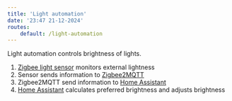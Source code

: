 ```yaml
---
title: 'Light automation'
date: '23:47 21-12-2024'
routes:
    default: /light-automation
---
```


Light automation controls brightness of lights.

1. [Zigbee light sensor](/zigbee) monitors external lightness
2. Sensor sends information to [Zigbee2MQTT](/zigbee2mqtt)
3. Zigbee2MQTT send information to [Home Assistant](/home-assistant)
4. [Home Assistant](/home-assistant) calculates preferred brightness and adjusts brightness